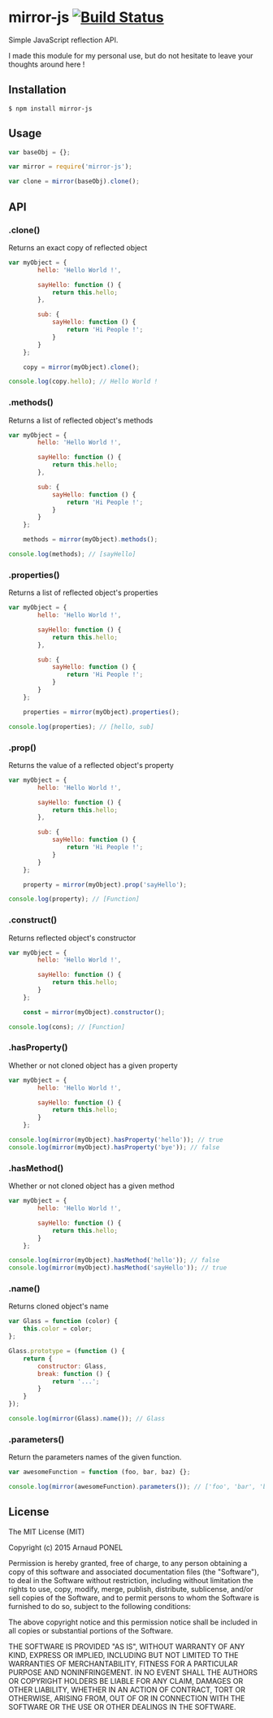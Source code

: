 # mirror-js [![Build Status](https://travis-ci.org/arnaud-xp/mirror-js.svg?branch=master)](https://travis-ci.org/arnaud-xp/mirror-js)

Simple JavaScript reflection API.

I made this module for my personal use, but do not hesitate to leave your thoughts around here !

## Installation

    $ npm install mirror-js

## Usage

```javascript
var baseObj = {};

var mirror = require('mirror-js');

var clone = mirror(baseObj).clone();
```

## API

### .clone()

Returns an exact copy of reflected object
    
```javascript
var myObject = {
        hello: 'Hello World !',

        sayHello: function () {
            return this.hello;
        },

        sub: {
            sayHello: function () {
                return 'Hi People !';
            }
        }
    };

    copy = mirror(myObject).clone();

console.log(copy.hello); // Hello World !
```

### .methods()

Returns a list of reflected object's methods

```javascript
var myObject = {
        hello: 'Hello World !',

        sayHello: function () {
            return this.hello;
        },

        sub: {
            sayHello: function () {
                return 'Hi People !';
            }
        }
    };

    methods = mirror(myObject).methods();

console.log(methods); // [sayHello]
```

### .properties()

Returns a list of reflected object's properties

```javascript
var myObject = {
        hello: 'Hello World !',

        sayHello: function () {
            return this.hello;
        },

        sub: {
            sayHello: function () {
                return 'Hi People !';
            }
        }
    };

    properties = mirror(myObject).properties();

console.log(properties); // [hello, sub]
```

### .prop()

Returns the value of a reflected object's property

```javascript
var myObject = {
        hello: 'Hello World !',

        sayHello: function () {
            return this.hello;
        },

        sub: {
            sayHello: function () {
                return 'Hi People !';
            }
        }
    };

    property = mirror(myObject).prop('sayHello'); 

console.log(property); // [Function]
```

### .construct()

Returns reflected object's constructor

```javascript
var myObject = {
        hello: 'Hello World !',

        sayHello: function () {
            return this.hello;
        }
    };

    const = mirror(myObject).constructor(); 

console.log(cons); // [Function]
```

### .hasProperty()

Whether or not cloned object has a given property

```javascript
var myObject = {
        hello: 'Hello World !',

        sayHello: function () {
            return this.hello;
        }
    }; 

console.log(mirror(myObject).hasProperty('hello')); // true
console.log(mirror(myObject).hasProperty('bye')); // false
```

### .hasMethod()

Whether or not cloned object has a given method

```javascript
var myObject = {
        hello: 'Hello World !',

        sayHello: function () {
            return this.hello;
        }
    }; 

console.log(mirror(myObject).hasMethod('hello')); // false
console.log(mirror(myObject).hasMethod('sayHello')); // true
```

### .name()

Returns cloned object's name

```javascript
var Glass = function (color) {
    this.color = color;
};

Glass.prototype = (function () {
    return {
        constructor: Glass,
        break: function () {
            return '...';
        }
    }
});

console.log(mirror(Glass).name()); // Glass
```

### .parameters()

Return the parameters names of the given function.

```javascript
var awesomeFunction = function (foo, bar, baz) {};

console.log(mirror(awesomeFunction).parameters()); // ['foo', 'bar', 'baz']
```

## License

The MIT License (MIT)

Copyright (c) 2015 Arnaud PONEL

Permission is hereby granted, free of charge, to any person obtaining a copy
of this software and associated documentation files (the "Software"), to deal
in the Software without restriction, including without limitation the rights
to use, copy, modify, merge, publish, distribute, sublicense, and/or sell
copies of the Software, and to permit persons to whom the Software is
furnished to do so, subject to the following conditions:

The above copyright notice and this permission notice shall be included in all
copies or substantial portions of the Software.

THE SOFTWARE IS PROVIDED "AS IS", WITHOUT WARRANTY OF ANY KIND, EXPRESS OR
IMPLIED, INCLUDING BUT NOT LIMITED TO THE WARRANTIES OF MERCHANTABILITY,
FITNESS FOR A PARTICULAR PURPOSE AND NONINFRINGEMENT. IN NO EVENT SHALL THE
AUTHORS OR COPYRIGHT HOLDERS BE LIABLE FOR ANY CLAIM, DAMAGES OR OTHER
LIABILITY, WHETHER IN AN ACTION OF CONTRACT, TORT OR OTHERWISE, ARISING FROM,
OUT OF OR IN CONNECTION WITH THE SOFTWARE OR THE USE OR OTHER DEALINGS IN THE
SOFTWARE.
